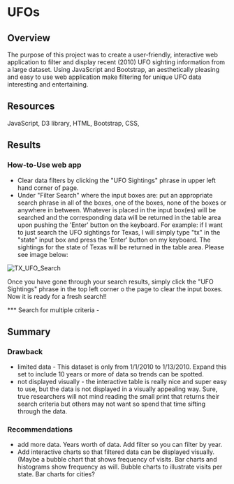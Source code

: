 # UFOs
## Overview
The purpose of this project was to create a user-friendly, interactive web application to filter and display recent (2010) UFO sighting information from a large dataset. Using JavaScript and Bootstrap, an aesthetically pleasing and easy to use web application make filtering for unique UFO data interesting and entertaining. 
## Resources
JavaScript, D3 library, HTML, Bootstrap, CSS, 
## Results
### How-to-Use web app
  - Clear data filters by clicking the "UFO Sightings" phrase in upper left hand corner of page.
  - Under "Filter Search" where the input boxes are: put an appropriate search phrase in all of the boxes, one of the boxes,  none of the boxes or anywhere in between.  Whatever is placed in the input box(es) will be searched and the corresponding data will be returned in the table area upon pushing the 'Enter' button on the keyboard. For example: if I want to just search the UFO sightings for Texas, I will simply type "tx" in the "state" input box and press the 'Enter' button on my keyboard.  The sightings for the state of Texas will be returned in the table area. Please see image below:

![TX_UFO_Search](https://user-images.githubusercontent.com/106348899/186559269-3bb8d5c5-0692-4eab-972d-613d23572968.png)

Once you have gone through your search results, simply click the "UFO Sightings" phrase in the top left corner o the page to clear the input boxes.  Now it is ready for a fresh search!!

*** Search for multiple criteria -
## Summary
### Drawback
   - limited data - This dataset is only from 1/1/2010 to 1/13/2010. Expand this set to include 10 years or more of data so trends can be spotted. 
   - not displayed visually  - the interactive table is really nice and super easy to use, but the data is not displayed in a visually appealing way. Sure, true researchers will not mind reading the small print that returns their search criteria but others may not want so spend that time sifting through the data.  
### Recommendations
   - add more data. Years worth of data. Add filter so you can filter by year.
   - Add interactive charts so that filtered data can be displayed visually. (Maybe a bubble chart that shows frequency of visits. Bar charts and histograms show frequency as will.  Bubble charts to illustrate visits per state.  Bar charts for cities?

